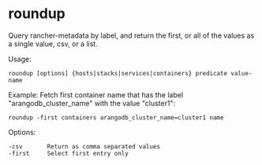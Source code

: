 # roundup
Query rancher-metadata by label, and return the first, or all of the values as a single value, csv, or a list.

Usage: 
```
roundup [options] {hosts|stacks|services|containers} predicate value-name 
```
Example:
  Fetch first container name that has the label "arangodb_cluster_name" with the value "cluster1":
```
roundup -first containers arangodb_cluster_name=cluster1 name 
```
Options:
```
-csv       Return as comma separated values
-first     Select first entry only
```
